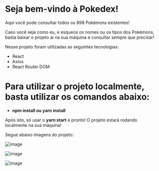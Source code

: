 # Seja bem-vindo à Pokedex!
Aqui você pode consultar todos os 898 Pokémons existentes!

Caso você seja como eu, e esquece os nomes ou os tipos dos Pokémons, basta baixar o projeto ai na sua máquina e consultar sempre que precisar!

Nesse projeto foram utilizadas as seguintes tecnologias:
- React
- Axios
- React Router DOM

# Para utilizar o projeto localmente, basta utilizar os comandos abaixo:

- **npm install ou yarn install**

Após isto, só usar o **yarn start** e pronto!
O projeto estará rodando localmente na sua máquina!

Segue abaixo imagens do projeto:


![image](https://user-images.githubusercontent.com/53061814/151209476-213f2189-16c3-42e3-b5fe-cb19597b5c87.png)


![image](https://user-images.githubusercontent.com/53061814/151209545-b1d9cbdc-b8bd-490c-abd2-5f12bad3ce41.png)


![image](https://user-images.githubusercontent.com/53061814/151209564-2b63be52-d105-4db5-9a12-506b89a55688.png)
